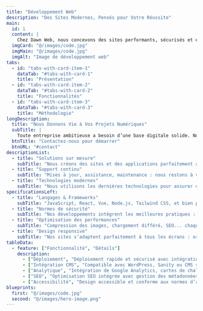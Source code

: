 ```yaml
---
title: "Développement Web"
description: "Des Sites Modernes, Pensés pour Votre Réussite"
main:
  id: 1
  content: |
    Chez Dawn Web, nous concevons des sites performants, sécurisés et évolutifs, entièrement adaptés à votre vision. Qu’il s’agisse d’une simple page d’accueil ou d’une application web sur mesure, notre équipe livre des solutions fiables et de qualité, basées sur les dernières technologies et un code clair et maintenable. Nous ne faisons pas que créer des sites web — nous donnons vie à vos idées digitales.
  imgCard: "@/images/code.jpg"
  imgMain: "@/images/code.jpg"
  imgAlt: "Image de développement web"
tabs:
  - id: "tabs-with-card-item-1"
    dataTab: "#tabs-with-card-1"
    title: "Présentation"
  - id: "tabs-with-card-item-2"
    dataTab: "#tabs-with-card-2"
    title: "Fonctionnalités"
  - id: "tabs-with-card-item-3"
    dataTab: "#tabs-with-card-3"
    title: "Méthodologie"
longDescription:
  title: "Nous Donnons Vie à Vos Projets Numériques"
  subTitle: |
    Toute entreprise ambitieuse a besoin d’une base digitale solide. Nos services de développement web transforment vos idées en produits numériques performants. De la conception au déploiement, nous prenons en charge chaque étape avec rigueur pour garantir qualité, rapidité et fiabilité dans chaque ligne de code.
  btnTitle: "Contactez-nous pour démarrer"
  btnURL: "#contact"
descriptionList:
  - title: "Solutions sur mesure"
    subTitle: "Nous créons des sites et des applications parfaitement adaptés à vos objectifs — sans passer par des modèles génériques."
  - title: "Support continu"
    subTitle: "Mises à jour, assistance, maintenance : nous restons à vos côtés après la mise en ligne."
  - title: "Technologies modernes"
    subTitle: "Nous utilisons les dernières technologies pour assurer des performances, une sécurité et une évolutivité optimales."
specificationsLeft:
  - title: "Langages & Frameworks"
    subTitle: "JavaScript, React, Vue, Node.js, Tailwind CSS, et bien plus."
  - title: "Normes de sécurité"
    subTitle: "Nos développements intègrent les meilleures pratiques : HTTPS, formulaires sécurisés, protection des données utilisateur."
  - title: "Optimisation des performances"
    subTitle: "Compression des images, chargement différé, SEO... chaque détail est pensé pour la vitesse."
  - title: "Design responsive"
    subTitle: "Nos sites s’adaptent parfaitement à tous les écrans : ordinateur, tablette ou mobile."
tableData:
  - feature: ["Fonctionnalité", "Détails"]
    description:
      - ["Déploiement", "Déploiement rapide et sécurisé avec intégration Git et pipelines CI/CD."]
      - ["Intégration CMS", "Compatible avec WordPress, Sanity ou CMS sur mesure."]
      - ["Analytique", "Intégration de Google Analytics, cartes de chaleur et suivi du comportement utilisateur."]
      - ["SEO", "Optimisation SEO intégrée avec gestion des métadonnées."]
      - ["Accessibilité", "Design accessible et conforme aux normes d’accessibilité."]
blueprints:
  first: "@/images/code.jpg"
  second: "@/images/hero-image.png"
---
```

